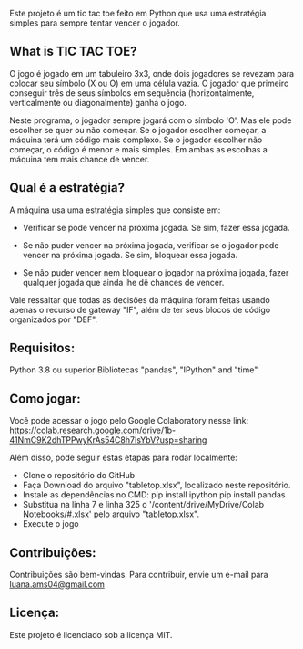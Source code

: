 Este projeto é um tic tac toe feito em Python que usa uma estratégia simples para sempre tentar vencer o jogador.

## What is TIC TAC TOE?

O jogo é jogado em um tabuleiro 3x3, onde dois jogadores se revezam para colocar seu símbolo (X ou O) em uma célula vazia. O jogador que primeiro conseguir três de seus símbolos em sequência (horizontalmente, verticalmente ou diagonalmente) ganha o jogo.

Neste programa, o jogador sempre jogará com o símbolo 'O'. Mas ele pode escolher se quer ou não começar. Se o jogador escolher começar, a máquina terá um código mais complexo. Se o jogador escolher não começar, o código é menor e mais simples. Em ambas as escolhas a máquina tem mais chance de vencer. 

## Qual é a estratégia?

A máquina usa uma estratégia simples que consiste em:

  - Verificar se pode vencer na próxima jogada. Se sim, fazer essa jogada.

  - Se não puder vencer na próxima jogada, verificar se o jogador pode vencer na próxima jogada. Se sim, bloquear essa jogada.

  - Se não puder vencer nem bloquear o jogador na próxima jogada, fazer qualquer jogada que ainda lhe dê chances de vencer.

Vale ressaltar que todas as decisões da máquina foram feitas usando apenas o recurso de gateway "IF", além de ter seus blocos de código organizados por "DEF".

## Requisitos:
Python 3.8 ou superior
Bibliotecas "pandas", "IPython" and "time"

## Como jogar:
Você pode acessar o jogo pelo Google Colaboratory nesse link:
https://colab.research.google.com/drive/1b-41NmC9K2dhTPPwyKrAs54C8h7IsYbV?usp=sharing

Além disso, pode seguir estas etapas para rodar localmente:

  - Clone o repositório do GitHub
  - Faça Download do arquivo "tabletop.xlsx", localizado neste repositório.
  - Instale as dependências no CMD:
    pip install ipython
    pip install pandas
  - Substitua na linha 7 e linha 325 o '/content/drive/MyDrive/Colab Notebooks/#.xlsx' pelo arquivo "tabletop.xlsx".
  - Execute o jogo

## Contribuições:
Contribuições são bem-vindas. Para contribuir, envie um e-mail para luana.ams04@gmail.com

## Licença:
Este projeto é licenciado sob a licença MIT.
